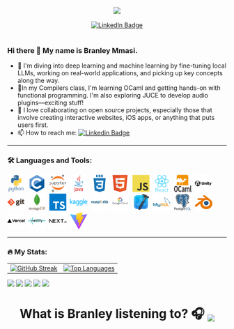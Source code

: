 <!-- The "Hello there" greeting -->
<p align="center">
  <img src="https://capsule-render.vercel.app/api?type=waving&height=130&color=gradient&text=Hello%20there%20😁&reversal=false&fontAlignY=34"/>
</p>

<!-- LinkedIn badge that redirects to my official LinkedIn profile -->
<div id="badges" align="center">
  <a href="https://www.linkedin.com/in/bmmasi1/">
    <img src="https://img.shields.io/badge/LinkedIn-blue?logo=linkedin&logoColor=white&style=for-the-badge" alt="LinkedIn Badge"/>
  </a>
</div>

<!-- The profile views button -->
<div id="badges" align="center">
  <img src="https://komarev.com/ghpvc/?username=branley1&style=flat-square&color=blue" alt=""/>
</div>

### Hi there 👋 My name is Branley Mmasi.
- 🔭 I'm diving into deep learning and machine learning by fine-tuning local LLMs, working on real-world applications, and picking up key concepts along the way.
- 🌱In my Compilers class, I'm learning OCaml and getting hands-on with functional programming. I'm also exploring JUCE to develop audio plugins—exciting stuff!
- 👯 I love collaborating on open source projects, especially those that involve creating interactive websites, iOS apps, or anything that puts users first.
- 📫 How to reach me: [![Linkedin Badge](https://img.shields.io/badge/LinkedIn-blue?style=flat&logo=Linkedin&logoColor=white)](https://www.linkedin.com/in/branley1/)

---

### 🛠️ Languages and Tools:

<div>
  <img src="https://github.com/devicons/devicon/blob/master/icons/python/python-original-wordmark.svg" title="Python3" alt="Python3" width="40" height="40"/>&nbsp;
  <img src="https://github.com/devicons/devicon/blob/master/icons/c/c-original.svg" title="C" **alt="C" width="40" height="40"/>&nbsp;
  <img src="https://github.com/devicons/devicon/blob/master/icons/jupyter/jupyter-original-wordmark.svg" title="Jupyter Notebook" alt="Jupyter" width="40" height="40"/>&nbsp;
  <img src="https://github.com/devicons/devicon/blob/master/icons/java/java-original-wordmark.svg" title="Java" alt="Java" width="40" height="40"/>&nbsp;
  <img src="https://github.com/devicons/devicon/blob/master/icons/css3/css3-plain-wordmark.svg"  title="CSS3" alt="CSS" width="40" height="40"/>&nbsp;
  <img src="https://github.com/devicons/devicon/blob/master/icons/html5/html5-original.svg" title="HTML5" alt="HTML" width="40" height="40"/>&nbsp;
  <img src="https://github.com/devicons/devicon/blob/master/icons/javascript/javascript-original.svg" title="JavaScript" alt="JavaScript" width="40" height="40"/>&nbsp;
  <img src="https://github.com/devicons/devicon/blob/master/icons/react/react-original-wordmark.svg" title="React" alt="React" width="40" height="40"/>&nbsp;
  <img src="https://github.com/devicons/devicon/blob/master/icons/ocaml/ocaml-original-wordmark.svg" title="OCaml" alt="Ocaml" width="40" height="40"/>&nbsp;
  <img src="https://github.com/devicons/devicon/blob/master/icons/unity/unity-original-wordmark.svg" title="Unity" alt="Unity" width="40" height="40"/>&nbsp;
  <img src="https://github.com/devicons/devicon/blob/master/icons/git/git-original-wordmark.svg" title="Git" **alt="Git" width="40" height="40"/>&nbsp;
  <img src="https://github.com/devicons/devicon/blob/master/icons/mongodb/mongodb-original-wordmark.svg" title="MongoDB" **alt="MongoDB" width="40" height="40"/>&nbsp;
  <img src="https://github.com/devicons/devicon/blob/master/icons/typescript/typescript-original.svg" title="TypeScript" **alt="TypeScript" width="40" height="40"/>&nbsp;
  <img src="https://github.com/devicons/devicon/blob/master/icons/kaggle/kaggle-original-wordmark.svg" title="Kaggle" **alt="Kaggle" width="40" height="40"/>&nbsp;
  <img src="https://github.com/devicons/devicon/blob/master/icons/matplotlib/matplotlib-original-wordmark.svg" title="Matplotlib" **alt="Matplotlib" width="40" height="40"/>&nbsp;
  <img src="https://github.com/devicons/devicon/blob/master/icons/googlecloud/googlecloud-original-wordmark.svg" title="Google Cloud" **alt="Google Cloud" width="40" height="40"/>&nbsp;
  <img src="https://github.com/devicons/devicon/blob/master/icons/xcode/xcode-original.svg" title="Xcode" **alt="Xcode" width="40" height="40"/>&nbsp;
  <img src="https://github.com/devicons/devicon/blob/master/icons/mysql/mysql-original-wordmark.svg" title="MySQL" **alt="MySQL" width="40" height="40"/>&nbsp;
  <img src="https://github.com/devicons/devicon/blob/master/icons/postgresql/postgresql-original-wordmark.svg" title="PostgreSQL" **alt="PostgreSQL" width="40" height="40"/>&nbsp;
  <img src="https://github.com/devicons/devicon/blob/master/icons/blender/blender-original.svg" title="Blender" **alt="Blender" width="40" height="40"/>&nbsp;
  <img src="https://github.com/devicons/devicon/blob/master/icons/vercel/vercel-original-wordmark.svg" title="Vercel" **alt="Vercel" width="40" height="40"/>&nbsp;
  <img src="https://github.com/devicons/devicon/blob/master/icons/netlify/netlify-original-wordmark.svg" title="Netlify" **alt="Netlify" width="40" height="40"/>&nbsp;
  <img src="https://github.com/devicons/devicon/blob/master/icons/nextjs/nextjs-original-wordmark.svg" title="Next.js" **alt="Next.js" width="40" height="40"/>&nbsp;
  <img src="https://github.com/devicons/devicon/blob/master/icons/vitejs/vitejs-original.svg" title="Vite.js" **alt="Vite.js" width="40" height="40"/>&nbsp;
</div>

---

### 🔥 My Stats:
<table>
  <tr>
    <td>
    <!-- GitHub streak stats -->
      <a href="https://git.io/streak-stats">
        <img src="https://streak-stats.demolab.com?user=branley1&theme=dark" alt="GitHub Streak">
      </a>
    </td>
    <td>
    <!-- GitHub top language stats -->
      <a href="https://github.com/anuraghazra/github-readme-stats">
        <img src="https://github-readme-stats.vercel.app/api/top-langs/?username=branley1" alt="Top Languages">
      </a>
    </td>
  </tr>
</table>

![](http://github-profile-summary-cards.vercel.app/api/cards/profile-details?username=branley1&theme=algolia)
![](http://github-profile-summary-cards.vercel.app/api/cards/stats?username=branley1&theme=algolia)
![](http://github-profile-summary-cards.vercel.app/api/cards/productive-time?username=branley1&theme=algolia&utcOffset=8)
![](http://github-profile-summary-cards.vercel.app/api/cards/repos-per-language?username=branley1&theme=algolia)
![](http://github-profile-summary-cards.vercel.app/api/cards/most-commit-language?username=branley1&theme=algolia)

<!-- Spotify current listen -->
<h1 align="center">
  What is Branley listening to? 🎧
  <a><i style="font-size: 10px" class="bx bx-tada-hover">
                    <img src="https://spotify-github-profile.kittinanx.com/api/view.svg?uid=hvoh3gwfkd3h64bzeal1fejmu&cover_image=true&theme=default&show_offline=true&background_color=121212&interchange=true&bar_color=53b14f&bar_color_cover=false)](https://spotify-github-profile.kittinanx.com/api/view.svg?uid=hvoh3gwfkd3h64bzeal1fejmu&redirect=true)" align="middle"></img>
                    </i>
                  </a>
</h1>
